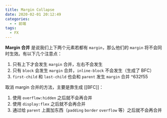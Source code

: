 ```yaml
---
title: Margin Collapse
date: 2020-02-01 20:12:49
categories:
  - - 前端
tags:
  - FX
---
```


**Margin 合并** 是说我们上下两个元素若都有 `margin`，那么他们的 `margin` 将不会同时生效。有以下几个注意点：

1. 只有上下才会发生 `margin` 合并，左右不会发生
2. 只有 `block` 会发生 `margin` 合并，`inline-block` 不会发生（生成了 BFC）
3. `first-child` 和 `last-child` 也会和 `parent` 发生 `margin` 合并 ^632f55

取消 margin 合并的方法，主要是靠生成 [[BFC]]：

1. 使用 `overflow:hidden` 之后就不会再合并
2. 使用 `display:flex` 之后就不会再合并
3. 通过给 `parent` 上面加东西（`padding` `border` `overflow` 等）之后就不会再合并

